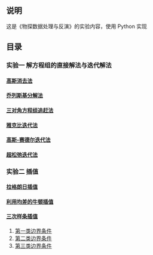 ## 说明
这是《物探数据处理与反演》的实验内容，使用 Python 实现
## 目录
### 实验一 解方程组的直接解法与迭代解法
#### [高斯消去法](/实验一/高斯消去法/)
#### [乔列斯基分解法](/实验一/乔列斯基分解法/)
#### [三对角方程组追赶法](/实验一/三对角方程组追赶法/)
#### [雅克比迭代法](/实验一/雅克比迭代法/)
#### [高斯-赛德尔迭代法](/实验一/高斯-赛德尔迭代法/)
#### [超松弛迭代法](/实验一/超松弛迭代法/)
### 实验二 插值
#### [拉格朗日插值](/实验二/拉格朗日插值/)
#### [利用均差的牛顿插值](/实验二/利用均差的牛顿插值/)
#### [三次样条插值](/实验二/三次样条插值/)
1. [第一类边界条件](/实验二/三次样条插值/第一类边界条件/)
2. [第二类边界条件](/实验二/三次样条插值/第二类边界条件/)
3. [第三类边界条件](/实验二/三次样条插值/第三类边界条件/)


